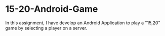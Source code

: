 # 15-20-Android-Game
In this assignment, I have develop an Android Application to play a "15,20" game by selecting a player on a server.
